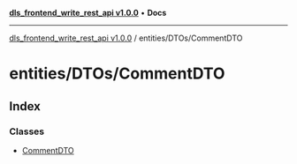 [**dls_frontend_write_rest_api v1.0.0**](../../../README.md) • **Docs**

***

[dls_frontend_write_rest_api v1.0.0](../../../modules.md) / entities/DTOs/CommentDTO

# entities/DTOs/CommentDTO

## Index

### Classes

- [CommentDTO](classes/CommentDTO.md)
